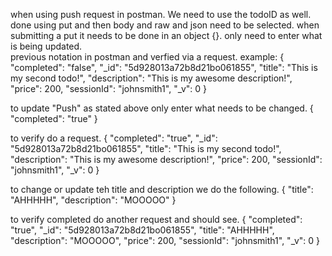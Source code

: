 when using push request in postman. We need to use the todoID as well.
done using put and then body and raw and json need to be selected.
when submitting a put it needs to be done in an object {}.
only need to enter what is being updated.   
previous notation in postman and verfied via a request.
example:
{
    "completed": "false",
    "_id": "5d928013a72b8d21bo061855",
    "title": "This is my second todo!", 
    "description": "This is my awesome description!",
    "price": 200,
    "sessionId": "johnsmith1",
    "_v": 0
}

to update "Push" as stated above only enter what needs to be changed.
{
    "completed": "true"
}

to verify do a request.
{
    "completed": "true",
    "_id": "5d928013a72b8d21bo061855",
    "title": "This is my second todo!", 
    "description": "This is my awesome description!",
    "price": 200,
    "sessionId": "johnsmith1",
    "_v": 0
}

to change or update teh title and description we do the following.
{
    "title": "AHHHHH",
    "description": "MOOOOO"
}

to verify completed do another request and should see.
{
    "completed": "true",
    "_id": "5d928013a72b8d21bo061855",
    "title": "AHHHHH", 
    "description": "MOOOOO",
    "price": 200,
    "sessionId": "johnsmith1",
    "_v": 0
}